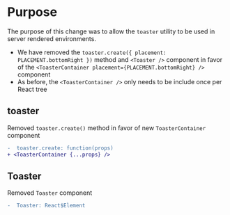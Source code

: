# Purpose

The purpose of this change was to allow the `toaster` utility to be used in server rendered environments.

- We have removed the `toaster.create({ placement: PLACEMENT.bottomRight })` method and `<Toaster />` component in favor of the `<ToasterContainer placement={PLACEMENT.bottomRight} />` component
- As before, the `<ToasterContainer />` only needs to be include once per React tree

## toaster

Removed `toaster.create()` method in favor of new `ToasterContainer` component

```diff
-  toaster.create: function(props)
+ <ToasterContainer {...props} />
```

## Toaster

Removed `Toaster` component

```diff
-  Toaster: React$Element
```
